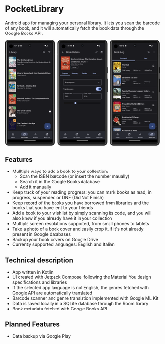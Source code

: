 # PocketLibrary
Android app for managing your personal library. It lets you scan the barcode of any book, and it will automatically fetch the book data through the Google Books API.

<img src="./screens/screens.png" width="1000" alt="App screenshots" />

## Features
* Mulltiple ways to add a book to your collection:
  * Scan the ISBN barcode (or insert the number maually)
  * Search it in the Google Books database
  * Add it manually
* Keep track of your reading progress: you can mark books as read, in progress, suspended or DNF (Did Not Finish)
* Keep record of the books you have borrowed from libraries and the books that you have lent to your friends
* Add a book to your wishlist by simply scanning its code, and you will also know if you already have it in your collection
* Multiple screen resolutions supported, from small phones to tablets
* Take a photo of a book cover and easily crop it, if it's not already present in Google databases
* Backup your book covers on Google Drive
* Currently supported languages: English and Italian

## Technical description
- App written in Kotlin
- UI created with Jetpack Compose, following the Material You design specifications and libraries
- If the selected app language is not English, the genres fetched with Google API are automatically translated
- Barcode scanner and genre translation implemented with Google ML Kit
- Data is saved locally in a SQLite database through the Room library
- Book metadata fetched with Google Books API

## Planned Features
- Data backup via Google Play 
